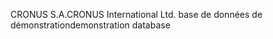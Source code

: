 <span data-ttu-id="2f07c-101">CRONUS S.A.</span><span class="sxs-lookup"><span data-stu-id="2f07c-101">CRONUS International Ltd.</span></span> <span data-ttu-id="2f07c-102">base de données de démonstration</span><span class="sxs-lookup"><span data-stu-id="2f07c-102">demonstration database</span></span>
